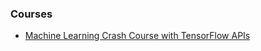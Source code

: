 ### Courses

- [Machine Learning Crash Course with TensorFlow APIs](https://developers.google.com/machine-learning/crash-course)
